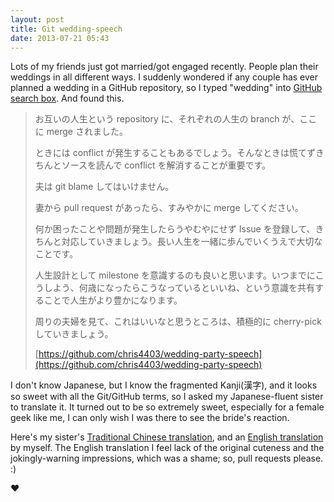 ```yaml
---
layout: post
title: Git wedding-speech
date: 2013-07-21 05:43
---
```


Lots of my friends just got married/got engaged recently. People plan their weddings in all different ways. I suddenly wondered if any couple has ever planned a wedding in a GitHub repository, so I typed "wedding" into [GitHub search box](https://github.com/blog/1381-a-whole-new-code-search). And found this.

> お互いの人生という repository に、それぞれの人生の branch が、ここに merge されました。
>
> ときには conflict が発生することもあるでしょう。そんなときは慌てずきちんとソースを読んで conflict を解消することが重要です。
>
> 夫は git blame してはいけません。
>
> 妻から pull request があったら、すみやかに merge してください。
>
> 何か困ったことや問題が発生したらうやむやにせず Issue を登録して、きちんと対応していきましょう。長い人生を一緒に歩んでいくうえで大切なことです。
>
> 人生設計として milestone を意識するのも良いと思います。いつまでにこうしよう、何歳になったらこうなっているといいね、という意識を共有することで人生がより豊かになります。
>
> 周りの夫婦を見て、これはいいなと思うところは、積極的に cherry-pick していきましょう。
>
> [https://github.com/chris4403/wedding-party-speech](https://github.com/chris4403/wedding-party-speech)

I don't know Japanese, but I know the fragmented Kanji(漢字), and it looks so sweet with all the Git/GitHub terms, so I asked my Japanese-fluent sister to translate it. It turned out to be so extremely sweet, especially for a female geek like me, I can only wish I was there to see the bride's reaction.

Here's my sister's [Traditional Chinese translation](https://github.com/muan/wedding-party-speech/blob/master/speech-zh-tw.md), and an [English translation](https://github.com/muan/wedding-party-speech/blob/master/speech-en.md) by myself. The English translation I feel lack of the original cuteness and the jokingly-warning impressions, which was a shame; so, pull requests please. :)

:heart: